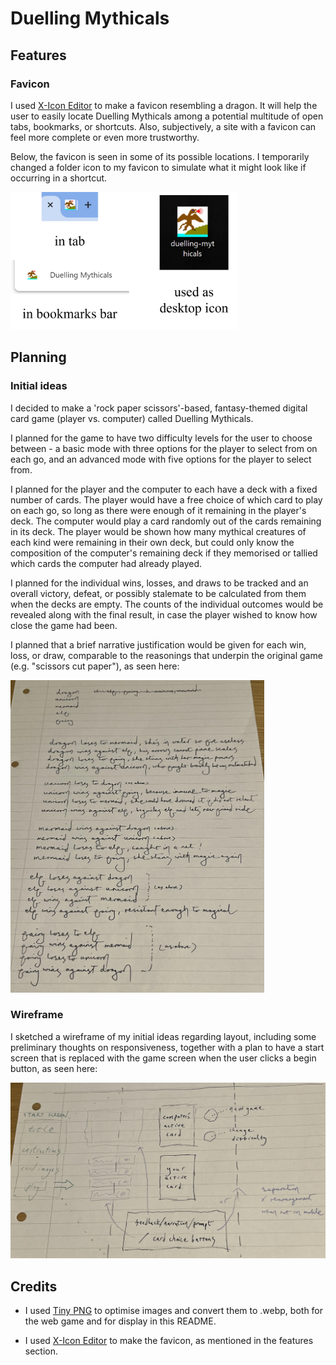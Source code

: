 # Duelling Mythicals

## Features

### Favicon

I used [X-Icon Editor](https://www.xiconeditor.com) to make a favicon resembling a dragon. It will help the user to easily locate Duelling Mythicals among a potential multitude of open tabs, bookmarks, or shortcuts. Also, subjectively, a site with a favicon can feel more complete or even more trustworthy.

Below, the favicon is seen in some of its possible locations. I temporarily changed a folder icon to my favicon to simulate what it might look like if occurring in a shortcut.

<img src="assets/images/icon-demo.webp" alt="favicon mockup" height="220px">

## Planning

### Initial ideas

I decided to make a 'rock paper scissors'-based, fantasy-themed digital card game (player vs. computer) called Duelling Mythicals.

I planned for the game to have two difficulty levels for the user to choose between - a basic mode with three options for the player to select from on each go, and an advanced mode with five options for the player to select from.

I planned for the player and the computer to each have a deck with a fixed number of cards. The player would have a free choice of which card to play on each go, so long as there were enough of it remaining in the player's deck. The computer would play a card randomly out of the cards remaining in its deck. The player would be shown how many mythical creatures of each kind were remaining in their own deck, but could only know the composition of the computer's remaining deck if they memorised or tallied which cards the computer had already played.

I planned for the individual wins, losses, and draws to be tracked and an overall victory, defeat, or possibly stalemate to be calculated from them when the decks are empty. The counts of the individual outcomes would be revealed along with the final result, in case the player wished to know how close the game had been.

I planned that a brief narrative justification would be given for each win, loss, or draw, comparable to the reasonings that underpin the original game (e.g. "scissors cut paper"), as seen here:

<img src="assets/images/pair-outcomes.webp" alt="handwritten narrative justifications" height="500px">

### Wireframe

I sketched a wireframe of my initial ideas regarding layout, including some preliminary thoughts on responsiveness, together with a plan to have a start screen that is replaced with the game screen when the user clicks a begin button, as seen here:

![wireframe](assets/images/wireframe.webp)

## Credits

- I used [Tiny PNG](https://tinypng.com) to optimise images and convert them to .webp, both for the web game and for display in this README.

- I used [X-Icon Editor](https://www.xiconeditor.com) to make the favicon, as mentioned in the features section.